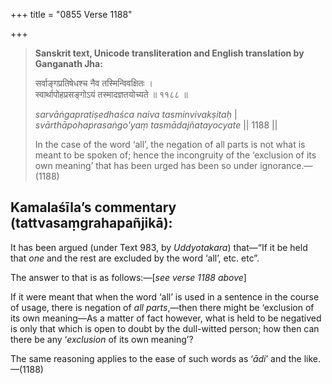 +++
title = "0855 Verse 1188"

+++
> **Sanskrit text, Unicode transliteration and English translation by Ganganath Jha:** 
>
> सर्वाङ्गप्रतिषेधश्च नैव तस्मिन्विवक्षितः ।  
> स्वार्थापोहप्रसङ्गोऽयं तस्मादज्ञतयोच्यते ॥ ११८८ ॥ 
>
> *sarvāṅgapratiṣedhaśca naiva tasminvivakṣitaḥ* \|  
> *svārthāpohaprasaṅgo'yaṃ tasmādajñatayocyate* \|\| 1188 \|\| 
>
> In the case of the word ‘all’, the negation of all parts is not what is meant to be spoken of; hence the incongruity of the ‘exclusion of its own meaning’ that has been urged has been so under ignorance.—(1188)



## Kamalaśīla’s commentary (tattvasaṃgrahapañjikā):

It has been argued (under Text 983, by *Uddyotakara*) that—“If it be held that *one* and the rest are excluded by the word ‘all’, etc. etc”.

The answer to that is as follows:—[*see verse 1188 above*]

If it were meant that when the word ‘all’ is used in a sentence in the course of usage, there is negation of *all parts*,—then there might be ‘exclusion of its own meaning—As a matter of fact however, what is held to be negatived is only that which is open to doubt by the dull-witted person; how then can there be any ‘*exclusion* of its own meaning’?

The same reasoning applies to the ease of such words as ‘*ādi*’ and the like.—(1188)



